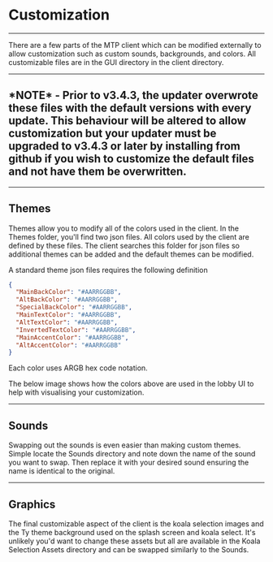 # Customization

---

There are a few parts of the MTP client which can be modified externally to allow customization such as custom sounds, backgrounds, and colors. All customizable files are in the GUI directory in the client directory.

---

## *NOTE\* - Prior to v3.4.3, the updater overwrote these files with the default versions with every update. This behaviour will be altered to allow customization but your updater must be upgraded to v3.4.3 or later by installing from github if you wish to customize the default files and not have them be overwritten.

---

## Themes

Themes allow you to modify all of the colors used in the client. In the Themes folder, you'll find two json files. All colors used by the client are defined by these files. The client searches this folder for json files so additional themes can be added and the default themes can be modified. 

A standard theme json files requires the following definition

```json
{
  "MainBackColor": "#AARRGGBB",
  "AltBackColor": "#AARRGGBB",
  "SpecialBackColor": "#AARRGGBB",
  "MainTextColor": "#AARRGGBB",
  "AltTextColor": "#AARRGGBB",
  "InvertedTextColor": "#AARRGGBB",
  "MainAccentColor": "#AARRGGBB",
  "AltAccentColor": "#AARRGGBB"
}
```

Each color uses ARGB hex code notation.

The below image shows how the colors above are used in the lobby UI to help with visualising your customization.

--- 

## Sounds

Swapping out the sounds is even easier than making custom themes. Simple locate the Sounds directory and note down the name of the sound you want to swap. Then replace it with your desired sound ensuring the name is identical to the original.

---

## Graphics

The final customizable aspect of the client is the koala selection images and the Ty theme background used on the splash screen and koala select. It's unlikely you'd want to change these assets but all are available in the Koala Selection Assets directory and can be swapped similarly to the Sounds.

